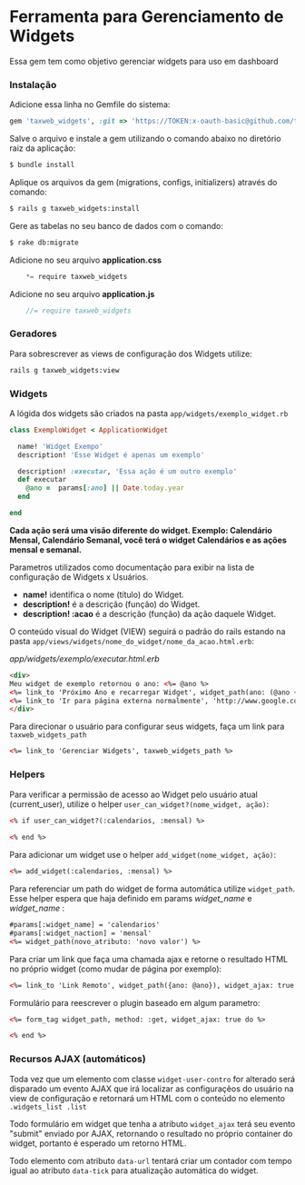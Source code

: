# Ferramenta para Gerenciamento de Widgets

Essa gem tem como objetivo gerenciar widgets para uso em dashboard

### Instalação

Adicione essa linha no Gemfile do sistema:
```ruby
gem 'taxweb_widgets', :git => 'https://TOKEN:x-oauth-basic@github.com/taxweb/taxweb_widgets'
```

Salve o arquivo e instale a gem utilizando o comando abaixo no diretório raiz da aplicação:
```sh
$ bundle install
```

Aplique os arquivos da gem (migrations, configs, initializers) através do comando:
```sh
$ rails g taxweb_widgets:install
```

Gere as tabelas no seu banco de dados com o comando:
```sh
$ rake db:migrate
```

Adicione no seu arquivo **application.css**
```js
    *= require taxweb_widgets
```

Adicione no seu arquivo **application.js**
```js
    //= require taxweb_widgets
```

### Geradores

Para sobrescrever as views de configuração dos Widgets utilize:
```sh
rails g taxweb_widgets:view
```

### Widgets

A lógida dos widgets são criados na pasta `app/widgets/exemplo_widget.rb`
```ruby
class ExemploWidget < ApplicationWidget

  name! 'Widget Exempo'
  description! 'Esse Widget é apenas um exemplo'

  description! :executar, 'Essa ação é um outro exemplo'
  def executar
    @ano =  params[:ano] || Date.today.year
  end

end
```

**Cada ação será uma visão diferente do widget. Exemplo: Calendário Mensal, Calendário Semanal, você terá o widget Calendários e as ações mensal e semanal.**

Parametros utilizados como documentação para exibir na lista de configuração de Widgets x Usuários.

- **name!** identifica o nome (título) do Widget. 
- **description!** é a descrição (função)  do Widget.
- **description! :acao** é a descrição (função) da ação daquele Widget.

O conteúdo visual do Widget (VIEW) seguirá o padrão do rails estando na pasta `app/views/widgets/nome_do_widget/nome_da_acao.html.erb`:

*app/widgets/exemplo/executar.html.erb*
```html
<div>
Meu widget de exemplo retornou o ano: <%= @ano %>
<%= link_to 'Próximo Ano e recarregar Widget', widget_path(ano: (@ano +1), widget_ajax: true %>
<%= link_to 'Ir para página externa normalmente', 'http://www.google.com.br/' %>
</div>
```

Para direcionar o usuário para configurar seus widgets, faça um link para `taxweb_widgets_path`
```html
<%= link_to 'Gerenciar Widgets', taxweb_widgets_path %>
```

### Helpers

Para verificar a permissão de acesso ao Widget pelo usuário atual (current_user), utilize o helper `user_can_widget?(nome_widget, ação)`:
```html
<% if user_can_widget?(:calendarios, :mensal) %>
 
<% end %>
```

Para adicionar um widget use o helper `add_widget(nome_widget, ação)`:
```html
<%= add_widget(:calendarios, :mensal) %>
```

Para referenciar um path do widget de forma automática utilize `widget_path`. Esse helper espera que haja definido em params *widget_name* e *widget_name* :
```html
#params[:widget_name] = 'calendarios'
#params[:widget_naction] = 'mensal'
<%= widget_path(novo_atributo: 'novo valor') %>
``` 

Para criar um link que faça uma chamada ajax e retorne o resultado HTML no próprio widget (como mudar de página por exemplo):
```html
<%= link_to 'Link Remoto', widget_path({ano: @ano}), widget_ajax: true %>
```

Formulário para reescrever o plugin baseado em algum parametro:
```html
<%= form_tag widget_path, method: :get, widget_ajax: true do %>

<% end %>
```

### Recursos AJAX (automáticos)

Toda vez que um elemento com classe `widget-user-contro` for alterado será disparado um evento AJAX que irá localizar as configuraçẽos do usuário na view de configuração e retornará um HTML com o conteúdo no elemento `.widgets_list .list`

Todo formulário em widget que tenha a atributo `widget_ajax` terá seu evento "submit" enviado por AJAX, retornando o resultado no próprio container do widget, portanto é esperado um retorno HTML.
 
Todo elemento com atributo `data-url` tentará criar um contador com tempo igual ao atributo `data-tick` para atualização automática do widget.


